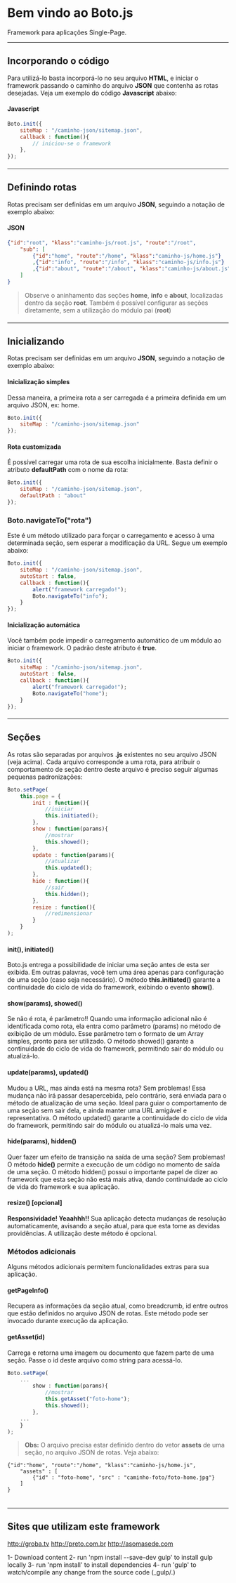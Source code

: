 Bem vindo ao Boto.js
===================


Framework para aplicações Single-Page.

----------


Incorporando o código
-------------------

Para utilizá-lo basta incorporá-lo no seu arquivo **HTML**, e iniciar o framework passando o caminho do arquivo **JSON** que contenha as rotas desejadas. Veja um exemplo do código **Javascript** abaixo:

#### Javascript
```javascript
Boto.init({
	siteMap : "/caminho-json/sitemap.json",
    callback : function(){
    	// iniciou-se o framework
    },
});
```

#### 
----------

Definindo rotas
-------------------

Rotas precisam ser definidas em um arquivo **JSON**, seguindo a notação de exemplo abaixo:
#### JSON
```json
{"id":"root", "klass":"caminho-js/root.js", "route":"/root", 
	"sub": [ 
	 	{"id":"home", "route":"/home", "klass":"caminho-js/home.js"}
	 	,{"id":"info", "route":"/info", "klass":"caminho-js/info.js"}
		,{"id":"about", "route":"/about", "klass":"caminho-js/about.js"}
	]
}
```
> Observe o aninhamento das seções **home**, **info** e **about**, localizadas dentro da seção **root**. Também é possível configurar as seções diretamente, sem a utilização do módulo pai (**root**)
#### 


#### 
----------

Inicializando
-------------------

Rotas precisam ser definidas em um arquivo **JSON**, seguindo a notação de exemplo abaixo:
#### Inicialização simples
Dessa maneira, a primeira rota a ser carregada é a primeira definida em um arquivo JSON, ex: home.
```javascript
Boto.init({
	siteMap : "/caminho-json/sitemap.json"
});
```

#### Rota customizada
É possível carregar uma rota de sua escolha inicialmente. Basta definir o atributo **defaultPath** com o nome da rota:
```javascript
Boto.init({
	siteMap : "/caminho-json/sitemap.json",
	defaultPath : "about"
});
```

### Boto.navigateTo("rota")
Este é um método utilizado para forçar o carregamento e acesso à uma determinada seção, sem esperar a modificação da URL. Segue um exemplo abaixo:
```javascript
Boto.init({
	siteMap : "/caminho-json/sitemap.json",
	autoStart : false,
	callback : function(){
		alert("framework carregado!");
		Boto.navigateTo("info");
	} 
});
```
#### Inicialização automática
Você também pode impedir o carregamento automático de um módulo ao iniciar o framework. O padrão deste atributo é **true**.
```javascript
Boto.init({
	siteMap : "/caminho-json/sitemap.json",
	autoStart : false,
	callback : function(){
		alert("framework carregado!");
		Boto.navigateTo("home");
	} 
});
```

#### 
----------

Seções
-------------

As rotas são separadas por arquivos **.js** existentes no seu arquivo JSON (veja acima).
Cada arquivo corresponde a uma rota, para atribuir o comportamento de seção dentro deste arquivo é preciso seguir algumas pequenas padronizações:
```javascript
Boto.setPage(
	this.page = {
		init : function(){
			//iniciar
			this.initiated();
		},
		show : function(params){
			//mostrar
			this.showed();
		},
		update : function(params){
			//atualizar
			this.updated();
		},
		hide : function(){
			//sair
			this.hidden();
		},
		resize : function(){
			//redimensionar
		}		
	}
);
```

#### init(), initiated()

Boto.js entrega a possibilidade de iniciar uma seção antes de esta ser exibida. Em outras palavras, você tem uma área apenas para configuração de uma seção (caso seja necessário). 
O método **this.initiated()** garante a continuidade do ciclo de vida do framework, exibindo o evento **show()**.

#### show(params), showed()

Se não é rota, é parâmetro!! Quando uma informação adicional não é identificada como rota, ela entra como parâmetro (params) no método de exibição de um módulo. Esse parâmetro tem o formato de um Array simples, pronto para ser utilizado. O método showed() garante a continuidade do ciclo de vida do framework, permitindo sair do módulo ou atualizá-lo.

#### update(params), updated()

Mudou a URL, mas ainda está na mesma rota? Sem problemas! Essa mudança não irá passar desapercebida, pelo contrário, será enviada para o método de atualização de uma seção. Ideal para guiar o comportamento de uma seção sem sair dela, e ainda manter uma URL amigável e representativa. O método updated() garante a continuidade do ciclo de vida do framework, permitindo sair do módulo ou atualizá-lo mais uma vez.

#### hide(params), hidden()

Quer fazer um efeito de transição na saída de uma seção? Sem problemas! O método **hide()** permite a execução de um código no momento de saída de uma seção. O método hidden() possui o importante papel de dizer ao framework que esta seção não está mais ativa, dando continuidade ao ciclo de vida do framework e sua aplicação.

#### resize() [opcional]

**Responsividade! Yeaahhh!!** Sua aplicação detecta mudanças de resolução automaticamente, avisando a seção atual, para que esta tome as devidas providências. A utilização deste método é opcional.


### Métodos adicionais

Alguns métodos adicionais permitem funcionalidades extras para sua aplicação.

#### getPageInfo()

Recupera as informações da seção atual, como breadcrumb, id entre outros que estão definidos no arquivo JSON de rotas. Este método pode ser invocado durante execução da aplicação.

#### getAsset(id)
Carrega e retorna uma imagem ou documento que fazem parte de uma seção. Passe o id deste arquivo como string para acessá-lo.
```javascript
Boto.setPage(
	...
		show : function(params){
			//mostrar
			this.getAsset("foto-home");
			this.showed();
		},
	...
	}
);
```



> **Obs:** O arquivo precisa estar definido dentro do vetor **assets** de uma seção, no arquivo JSON de rotas. Veja abaixo:
```
{"id":"home", "route":"/home", "klass":"caminho-js/home.js",
	"assets" : [
		{"id" : "foto-home", "src" : "caminho-foto/foto-home.jpg"}
	]
}
	 	
```


#### 
----------


Sites que utilizam este framework
--------------------
http://groba.tv
http://preto.com.br
http://asomasede.com




1- Download content
2- run 'npm install --save-dev gulp' to install gulp locally
3- run 'npm install' to install dependencies
4- run 'gulp' to watch/compile any change from the source code (_gulp/*.*)
